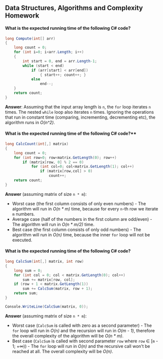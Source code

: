 ## Data Structures, Algorithms and Complexity Homework

#### What is the expected running time of the following C# code?

  ```cs
  long Compute(int[] arr)
  {
      long count = 0;
      for (int i=0; i<arr.Length; i++)
      {
          int start = 0, end = arr.Length-1;
          while (start < end)
              if (arr[start] < arr[end])
                  { start++; count++; }
              else 
                  end--;
      }
      return count;
  }
  ```
  
  **Answer**: Assuming that the input array length is `n`, the `for` loop iterates `n` times. The nested `while` loop also iterates `n` times. Ignoring the operations that run in constant time (comparing, incrementing, decrementing etc), the algorithm runs in *O(n^2)*.

#### What is the expected running time of the following C# code?**

  ```cs
  long CalcCount(int[,] matrix)
  {
      long count = 0;
      for (int row=0; row<matrix.GetLength(0); row++)
          if (matrix[row, 0] % 2 == 0)
              for (int col=0; col<matrix.GetLength(1); col++)
                  if (matrix[row,col] > 0)
                      count++;
      return count;
  }
  ```
  **Answer** (assuming matrix of size `n * m`):
  - Worst case (the first column consists of only even numbers) - The algorithm will run in *O(n * m)* time, because for every `n`-th row we iterate `m` numbers.
  - Average case (half of the numbers in the first column are odd/even) - The algorithm will run in *O(n * m/2)* time.
  - Best case (the first column consists of only odd numbers) - The algorithm will run in *O(n)* time, because the inner `for` loop will not be executed.

#### What is the expected running time of the following C# code?

  ```cs
  long CalcSum(int[,] matrix, int row)
  {
      long sum = 0;
      for (int col = 0; col < matrix.GetLength(0); col++) 
          sum += matrix[row, col];
      if (row + 1 < matrix.GetLength(1)) 
          sum += CalcSum(matrix, row + 1);
      return sum;
  }
  
  Console.WriteLine(CalcSum(matrix, 0));
  ```
  **Answer** (assuming matrix of size `n * m`):
 - Worst case (`CalcSum` is called with zero as a second parameter) - The `for` loop will run in *O(n)* and the recursion will run in *O(m - 1)*, therefore the overall complexity of the algorithm will be *O(n * m)*.
 - Best case (`CalcSum` is called with second parameter `row` where `row` ∈ [`m` - 1; +∞)) - The `for` loop will run in *O(n)* and the recursive call won't be reached at all. The overall complexity will be
 *O(n)*.
 
 
